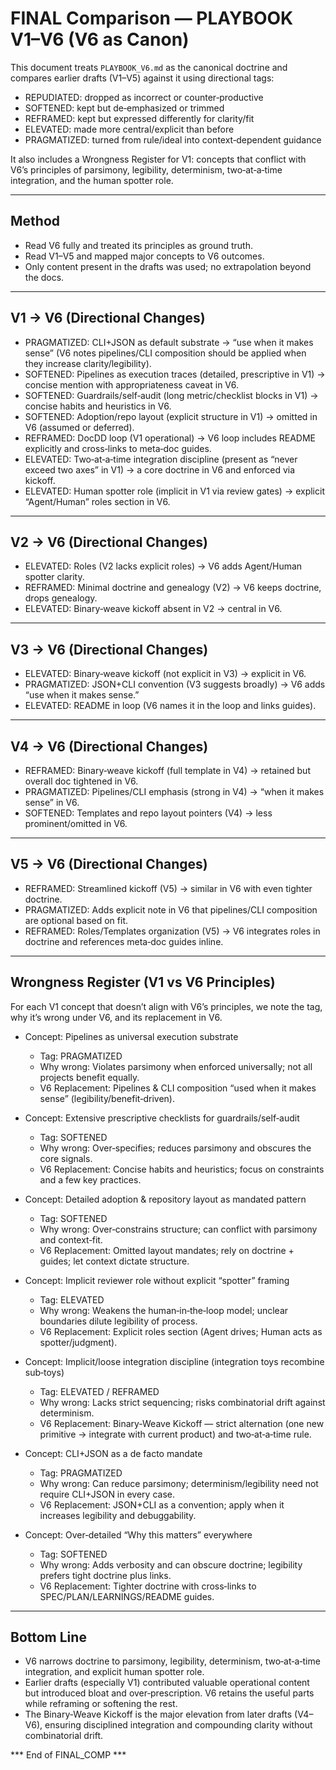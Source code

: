 # FINAL Comparison — PLAYBOOK V1–V6 (V6 as Canon)

This document treats `PLAYBOOK_V6.md` as the canonical doctrine and compares earlier drafts (V1–V5) against it using directional tags:
- REPUDIATED: dropped as incorrect or counter‑productive
- SOFTENED: kept but de‑emphasized or trimmed
- REFRAMED: kept but expressed differently for clarity/fit
- ELEVATED: made more central/explicit than before
- PRAGMATIZED: turned from rule/ideal into context‑dependent guidance

It also includes a Wrongness Register for V1: concepts that conflict with V6’s principles of parsimony, legibility, determinism, two‑at‑a‑time integration, and the human spotter role.

---

## Method

- Read V6 fully and treated its principles as ground truth.
- Read V1–V5 and mapped major concepts to V6 outcomes.
- Only content present in the drafts was used; no extrapolation beyond the docs.

---

## V1 → V6 (Directional Changes)

- PRAGMATIZED: CLI+JSON as default substrate → “use when it makes sense” (V6 notes pipelines/CLI composition should be applied when they increase clarity/legibility).
- SOFTENED: Pipelines as execution traces (detailed, prescriptive in V1) → concise mention with appropriateness caveat in V6.
- SOFTENED: Guardrails/self‑audit (long metric/checklist blocks in V1) → concise habits and heuristics in V6.
- SOFTENED: Adoption/repo layout (explicit structure in V1) → omitted in V6 (assumed or deferred).
- REFRAMED: DocDD loop (V1 operational) → V6 loop includes README explicitly and cross‑links to meta‑doc guides.
- ELEVATED: Two‑at‑a‑time integration discipline (present as “never exceed two axes” in V1) → a core doctrine in V6 and enforced via kickoff.
- ELEVATED: Human spotter role (implicit in V1 via review gates) → explicit “Agent/Human” roles section in V6.

---

## V2 → V6 (Directional Changes)

- ELEVATED: Roles (V2 lacks explicit roles) → V6 adds Agent/Human spotter clarity.
- REFRAMED: Minimal doctrine and genealogy (V2) → V6 keeps doctrine, drops genealogy.
- ELEVATED: Binary‑weave kickoff absent in V2 → central in V6.

---

## V3 → V6 (Directional Changes)

- ELEVATED: Binary‑weave kickoff (not explicit in V3) → explicit in V6.
- PRAGMATIZED: JSON+CLI convention (V3 suggests broadly) → V6 adds “use when it makes sense.”
- ELEVATED: README in loop (V6 names it in the loop and links guides).

---

## V4 → V6 (Directional Changes)

- REFRAMED: Binary‑weave kickoff (full template in V4) → retained but overall doc tightened in V6.
- PRAGMATIZED: Pipelines/CLI emphasis (strong in V4) → “when it makes sense” in V6.
- SOFTENED: Templates and repo layout pointers (V4) → less prominent/omitted in V6.

---

## V5 → V6 (Directional Changes)

- REFRAMED: Streamlined kickoff (V5) → similar in V6 with even tighter doctrine.
- PRAGMATIZED: Adds explicit note in V6 that pipelines/CLI composition are optional based on fit.
- REFRAMED: Roles/Templates organization (V5) → V6 integrates roles in doctrine and references meta‑doc guides inline.

---

## Wrongness Register (V1 vs V6 Principles)

For each V1 concept that doesn’t align with V6’s principles, we note the tag, why it’s wrong under V6, and its replacement in V6.

- Concept: Pipelines as universal execution substrate
  - Tag: PRAGMATIZED
  - Why wrong: Violates parsimony when enforced universally; not all projects benefit equally.
  - V6 Replacement: Pipelines & CLI composition “used when it makes sense” (legibility/benefit‑driven).

- Concept: Extensive prescriptive checklists for guardrails/self‑audit
  - Tag: SOFTENED
  - Why wrong: Over‑specifies; reduces parsimony and obscures the core signals.
  - V6 Replacement: Concise habits and heuristics; focus on constraints and a few key practices.

- Concept: Detailed adoption & repository layout as mandated pattern
  - Tag: SOFTENED
  - Why wrong: Over‑constrains structure; can conflict with parsimony and context‑fit.
  - V6 Replacement: Omitted layout mandates; rely on doctrine + guides; let context dictate structure.

- Concept: Implicit reviewer role without explicit “spotter” framing
  - Tag: ELEVATED
  - Why wrong: Weakens the human‑in‑the‑loop model; unclear boundaries dilute legibility of process.
  - V6 Replacement: Explicit roles section (Agent drives; Human acts as spotter/judgment).

- Concept: Implicit/loose integration discipline (integration toys recombine sub‑toys)
  - Tag: ELEVATED / REFRAMED
  - Why wrong: Lacks strict sequencing; risks combinatorial drift against determinism.
  - V6 Replacement: Binary‑Weave Kickoff — strict alternation (one new primitive → integrate with current product) and two‑at‑a‑time rule.

- Concept: CLI+JSON as a de facto mandate
  - Tag: PRAGMATIZED
  - Why wrong: Can reduce parsimony; determinism/legibility need not require CLI+JSON in every case.
  - V6 Replacement: JSON+CLI as a convention; apply when it increases legibility and debuggability.

- Concept: Over‑detailed “Why this matters” everywhere
  - Tag: SOFTENED
  - Why wrong: Adds verbosity and can obscure doctrine; legibility prefers tight doctrine plus links.
  - V6 Replacement: Tighter doctrine with cross‑links to SPEC/PLAN/LEARNINGS/README guides.

---

## Bottom Line

- V6 narrows doctrine to parsimony, legibility, determinism, two‑at‑a‑time integration, and explicit human spotter role.
- Earlier drafts (especially V1) contributed valuable operational content but introduced bloat and over‑prescription. V6 retains the useful parts while reframing or softening the rest.
- The Binary‑Weave Kickoff is the major elevation from later drafts (V4–V6), ensuring disciplined integration and compounding clarity without combinatorial drift.

*** End of FINAL_COMP ***
